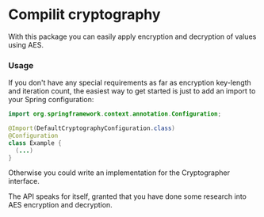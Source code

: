 # Compilit cryptography

With this package you can easily apply encryption and decryption of values using AES.

### Usage

If you don't have any special requirements as far as encryption key-length and iteration count, the easiest way to get
started is just to add an import to your Spring configuration:

```java
import org.springframework.context.annotation.Configuration;

@Import(DefaultCryptographyConfiguration.class)
@Configuration
class Example {
  (...)
}
```

Otherwise you could write an implementation for the Cryptographer interface.

The API speaks for itself, granted that you have done some research into AES encryption and decryption.